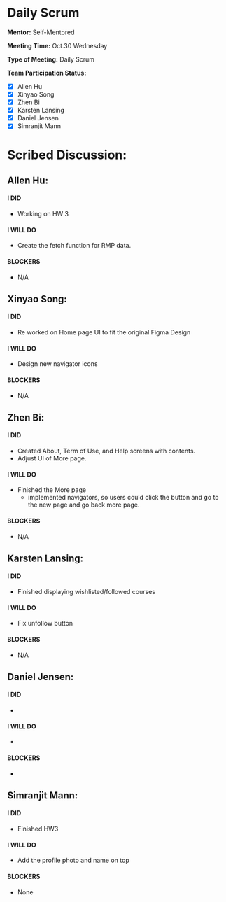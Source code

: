 # Daily Scrum

**Mentor:** Self-Mentored

**Meeting Time:** Oct.30 Wednesday 

**Type of Meeting:** Daily Scrum

**Team Participation Status:** 
- [x] Allen Hu 
- [x] Xinyao Song 
- [x] Zhen Bi 
- [x] Karsten Lansing 
- [x] Daniel Jensen 
- [x] Simranjit Mann 

# **Scribed Discussion:**

## **Allen Hu:**  
#### **I DID**  
- Working on HW 3

#### **I WILL DO**  
- Create the fetch function for RMP data. 

#### **BLOCKERS**  
- N/A

## **Xinyao Song:**  
#### **I DID**  
- Re worked on Home page UI to fit the original Figma Design

#### **I WILL DO**  
- Design new navigator icons

#### **BLOCKERS**  
- N/A

## **Zhen Bi:**  
#### **I DID**  
- Created About, Term of Use, and Help screens with contents.
- Adjust UI of More page.

#### **I WILL DO**  
- Finished the More page
    - implemented navigators, so users could click the button and go to the new page and go back more page.

#### **BLOCKERS**  
- N/A

## **Karsten Lansing:**  
#### **I DID**  
- Finished displaying wishlisted/followed courses 

#### **I WILL DO**  
- Fix unfollow button 

#### **BLOCKERS**  
- N/A

## **Daniel Jensen:**  
#### **I DID**  
- 

#### **I WILL DO**  
- 

#### **BLOCKERS**  
-

## **Simranjit Mann:**  
#### **I DID**  
- Finished HW3

#### **I WILL DO**  
- Add the profile photo and name on top

#### **BLOCKERS**  
- None
